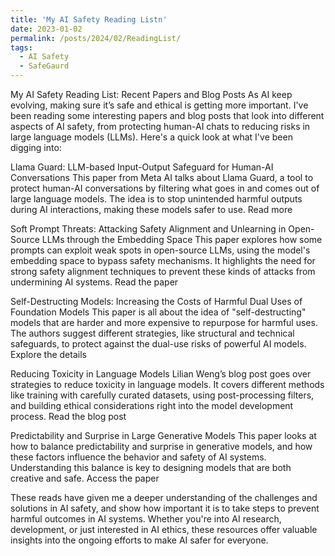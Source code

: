 ```yaml
---
title: 'My AI Safety Reading Listn'
date: 2023-01-02
permalink: /posts/2024/02/ReadingList/
tags:
  - AI Safety
  - SafeGaurd 
---
```


My AI Safety Reading List: Recent Papers and Blog Posts
As AI keep evolving, making sure it’s safe and ethical is getting more important. I've been reading some interesting papers and blog posts that look into different aspects of AI safety, from protecting human-AI chats to reducing risks in large language models (LLMs). Here's a quick look at what I've been digging into:

Llama Guard: LLM-based Input-Output Safeguard for Human-AI Conversations
This paper from Meta AI talks about Llama Guard, a tool to protect human-AI conversations by filtering what goes in and comes out of large language models. The idea is to stop unintended harmful outputs during AI interactions, making these models safer to use.
Read more

Soft Prompt Threats: Attacking Safety Alignment and Unlearning in Open-Source LLMs through the Embedding Space
This paper explores how some prompts can exploit weak spots in open-source LLMs, using the model's embedding space to bypass safety mechanisms. It highlights the need for strong safety alignment techniques to prevent these kinds of attacks from undermining AI systems.
Read the paper

Self-Destructing Models: Increasing the Costs of Harmful Dual Uses of Foundation Models
This paper is all about the idea of "self-destructing" models that are harder and more expensive to repurpose for harmful uses. The authors suggest different strategies, like structural and technical safeguards, to protect against the dual-use risks of powerful AI models.
Explore the details

Reducing Toxicity in Language Models
Lilian Weng’s blog post goes over strategies to reduce toxicity in language models. It covers different methods like training with carefully curated datasets, using post-processing filters, and building ethical considerations right into the model development process.
Read the blog post

Predictability and Surprise in Large Generative Models
This paper looks at how to balance predictability and surprise in generative models, and how these factors influence the behavior and safety of AI systems. Understanding this balance is key to designing models that are both creative and safe.
Access the paper

These reads have given me a deeper understanding of the challenges and solutions in AI safety, and show how important it is to take steps to prevent harmful outcomes in AI systems. Whether you're into AI research, development, or just interested in AI ethics, these resources offer valuable insights into the ongoing efforts to make AI safer for everyone.

